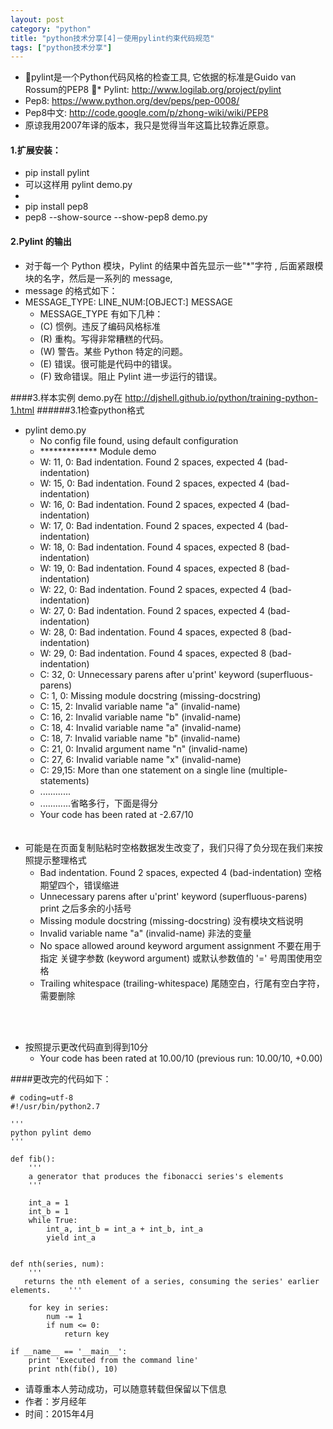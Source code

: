 ```yaml
---
layout: post
category: "python"
title: "python技术分享[4]－使用pylint约束代码规范"
tags: ["python技术分享"]
---
```

* pylint是一个Python代码风格的检查工具, 它依据的标准是Guido van Rossum的PEP8
* Pylint:  <http://www.logilab.org/project/pylint>
* Pep8:    <https://www.python.org/dev/peps/pep-0008/>
* Pep8中文: <http://code.google.com/p/zhong-wiki/wiki/PEP8> 
* 原谅我用2007年译的版本，我只是觉得当年这篇比较靠近原意。


#### 1.扩展安装：
* pip install pylint
* 可以这样用 pylint demo.py 
* 
* pip install pep8
* pep8 --show-source --show-pep8  demo.py 


#### 2.Pylint 的输出
- 对于每一个 Python 模块，Pylint 的结果中首先显示一些"*"字符 , 后面紧跟模块的名字，然后是一系列的 message, 
- message 的格式如下：
- MESSAGE_TYPE: LINE_NUM:[OBJECT:] MESSAGE 
	- MESSAGE_TYPE 有如下几种：
	- (C) 惯例。违反了编码风格标准
	- (R) 重构。写得非常糟糕的代码。
	- (W) 警告。某些 Python 特定的问题。
	- (E) 错误。很可能是代码中的错误。
	- (F) 致命错误。阻止 Pylint 进一步运行的错误。
	
####3.样本实例
demo.py在 <http://djshell.github.io/python/training-python-1.html>
######3.1检查python格式
- pylint demo.py 
	- No config file found, using default configuration
	- ************* Module demo
	- W: 11, 0: Bad indentation. Found 2 spaces, expected 4 (bad-indentation)
	- W: 15, 0: Bad indentation. Found 2 spaces, expected 4 (bad-indentation)
	- W: 16, 0: Bad indentation. Found 2 spaces, expected 4 (bad-indentation)
	- W: 17, 0: Bad indentation. Found 2 spaces, expected 4 (bad-indentation)
	- W: 18, 0: Bad indentation. Found 4 spaces, expected 8 (bad-indentation)
	- W: 19, 0: Bad indentation. Found 4 spaces, expected 8 (bad-indentation)
	- W: 22, 0: Bad indentation. Found 2 spaces, expected 4 (bad-indentation)
	- W: 27, 0: Bad indentation. Found 2 spaces, expected 4 (bad-indentation)
	- W: 28, 0: Bad indentation. Found 4 spaces, expected 8 (bad-indentation)
	- W: 29, 0: Bad indentation. Found 4 spaces, expected 8 (bad-indentation)
	- C: 32, 0: Unnecessary parens after u'print' keyword (superfluous-parens)
	- C:  1, 0: Missing module docstring (missing-docstring)
	- C: 15, 2: Invalid variable name "a" (invalid-name)
	- C: 16, 2: Invalid variable name "b" (invalid-name)
	- C: 18, 4: Invalid variable name "a" (invalid-name)
	- C: 18, 7: Invalid variable name "b" (invalid-name)
	- C: 21, 0: Invalid argument name "n" (invalid-name)
	- C: 27, 6: Invalid variable name "x" (invalid-name)
	- C: 29,15: More than one statement on a single line (multiple-statements)
	- ............
	- ............省略多行，下面是得分
	- Your code has been rated at -2.67/10
<br><br><br>
- 可能是在页面复制贴粘时空格数据发生改变了，我们只得了负分现在我们来按照提示整理格式
	- Bad indentation. Found 2 spaces, expected 4 (bad-indentation) 空格期望四个，错误缩进
	-  Unnecessary parens after u'print' keyword (superfluous-parens) print 之后多余的小括号
	-  Missing module docstring (missing-docstring) 没有模块文档说明
	-  Invalid variable name "a" (invalid-name) 非法的变量
	-  No space allowed around keyword argument assignment 不要在用于指定
关键字参数 (keyword argument) 或默认参数值的 '=' 号周围使用空格
	- Trailing whitespace (trailing-whitespace) 尾随空白，行尾有空白字符，需要删除

<br><br>
- 按照提示更改代码直到得到10分
	- Your code has been rated at 10.00/10 (previous run: 10.00/10, +0.00)

####更改完的代码如下：

```
# coding=utf-8
#!/usr/bin/python2.7

'''
python pylint demo
'''

def fib():
    '''
    a generator that produces the fibonacci series's elements
    '''

    int_a = 1
    int_b = 1
    while True:
        int_a, int_b = int_a + int_b, int_a
        yield int_a


def nth(series, num):
    '''
   returns the nth element of a series, consuming the series' earlier elements.    '''

    for key in series:
        num -= 1
        if num <= 0:
            return key

if __name__ == '__main__':
    print 'Executed from the command line'
    print nth(fib(), 10)
```
>
- 请尊重本人劳动成功，可以随意转载但保留以下信息 
- 作者：岁月经年 
- 时间：2015年4月
